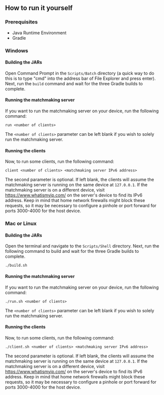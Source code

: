 ## How to run it yourself

### Prerequisites
- Java Runtime Environment
- Gradle

### Windows

#### Building the JARs

Open Command Prompt in the `Scripts/Batch` directory (a quick way to do this is to type "cmd" into the address bar of File Explorer and press enter).
Next, run the `build` command and wait for the three Gradle builds to complete.

#### Running the matchmaking server

If you want to run the matchmaking server on your device, run the following command:
```
run <number of clients>
```
The `<number of clients>` parameter can be left blank if you wish to solely run the matchmaking server.

#### Running the clients

Now, to run some clients, run the following command:
```
client <number of clients> <matchmaking server IPv6 address>
```
The second parameter is optional.
If left blank, the clients will assume the matchmaking server is running on the same device at `127.0.0.1`.
If the matchmaking server is on a different device, visit https://www.whatismyip.com/ on the server's device to find its IPv6 address.
Keep in mind that home network firewalls might block these requests, so it may be necessary to configure a pinhole or port forward for ports 3000-4000 for the host device.

### Mac or Linux

#### Building the JARs

Open the terminal and navigate to the `Scripts/Shell` directory.
Next, run the following command to build and wait for the three Gradle builds to complete.
```
./build.sh
```

#### Running the matchmaking server

If you want to run the matchmaking server on your device, run the following command:
```
./run.sh <number of clients>
```
The `<number of clients>` parameter can be left blank if you wish to solely run the matchmaking server.

#### Running the clients

Now, to run some clients, run the following command:
```
./client.sh <number of clients> <matchmaking server IPv6 address>
```
The second parameter is optional.
If left blank, the clients will assume the matchmaking server is running on the same device at `127.0.0.1`.
If the matchmaking server is on a different device, visit https://www.whatismyip.com/ on the server's device to find its IPv6 address.
Keep in mind that home network firewalls might block these requests, so it may be necessary to configure a pinhole or port forward for ports 3000-4000 for the host device.
